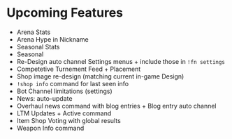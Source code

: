 # Upcoming Features

* Arena Stats
* Arena Hype in Nickname
* Seasonal Stats
* Seasonal 
* Re-Design auto channel Settings menus + include those in `!fn settings`
* Competetive Turnement Feed + Placement
* Shop image re-design \(matching current in-game Design\)
* `!shop info` command for last seen info
* Bot Channel limitations \(settings\)
* News: auto-update
* Overhaul news command with blog entries + Blog entry auto channel
* LTM Updates + Active command
* Item Shop Voting with global results
* Weapon Info command

